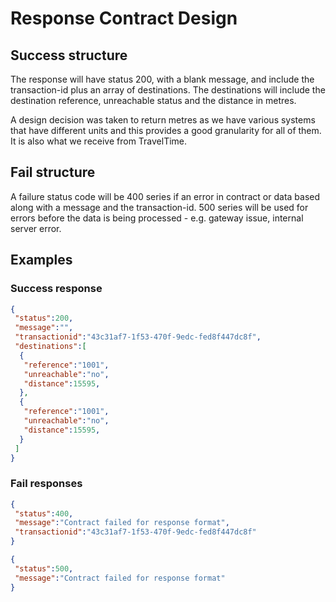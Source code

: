 # Response Contract Design

## Success structure

The response will have status 200, with a blank message, and include the transaction-id plus an array of destinations. The destinations will include the destination reference, unreachable status and the distance in metres.

A design decision was taken to return metres as we have various systems that have different units and this provides a good granularity for all of them. It is also what we receive from TravelTime.

## Fail structure

A failure status code will be 400 series if an error in contract or data based along with a message and the transaction-id. 500 series will be used for errors before the data is being processed - e.g. gateway issue, internal server error.

## Examples

### Success response

```json
{
 "status":200,
 "message":"",
 "transactionid":"43c31af7-1f53-470f-9edc-fed8f447dc8f",
 "destinations":[
  {
   "reference":"1001",
   "unreachable":"no",
   "distance":15595,
  },
  {
   "reference":"1001",
   "unreachable":"no",
   "distance":15595,
  }
 ]
}
```

### Fail responses

```json
{
 "status":400,
 "message":"Contract failed for response format",
 "transactionid":"43c31af7-1f53-470f-9edc-fed8f447dc8f"
}
```

```json
{
 "status":500,
 "message":"Contract failed for response format"
}
```
